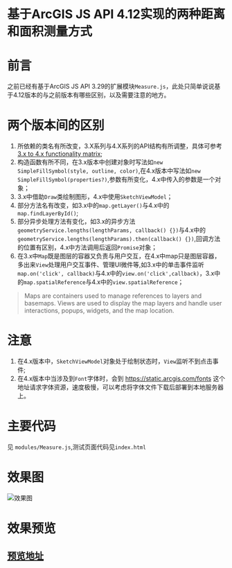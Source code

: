 # 基于ArcGIS JS API 4.12实现的两种距离和面积测量方式

# 前言

之前已经有基于ArcGIS JS API 3.29的扩展模块`Measure.js`，此处只简单说说基于4.12版本的与之前版本有哪些区别，以及需要注意的地方。

# 两个版本间的区别

1. 所依赖的类名有所改变，3.X系列与4.X系列的API结构有所调整，具体可参考[3.x to 4.x functionality matrix](https://developers.arcgis.com/javascript/latest/guide/functionality-matrix/);
2. 构造函数有所不同，在3.x版本中创建对象时写法如`new SimpleFillSymbol(style, outline, color)`,在4.x版本中写法如`new SimpleFillSymbol(properties?)`,参数有所变化，4.x中传入的参数是一个对象；
3. 3.x中借助`Draw`类绘制图形，4.x中使用`SketchViewModel`；
4. 部分方法名有改变，如3.x中的`map.getLayer()`与4.x中的`map.findLayerById()`;
5. 部分异步处理方法有变化，如3.x的异步方法`geometryService.lengths(lengthParams, callback() {})`与4.x中的`geometryService.lengths(lengthParams).then(callback() {})`,回调方法的位置有区别，4.x中方法调用后返回`Promise`对象；
6. 在3.x中`Map`既是图层的容器又负责与用户交互，在4.x中map只是图层容器，多出来`View`处理用户交互事件、管理UI微件等,如3.x中的单击事件监听`map.on('click', callback)`与4.x中的`view.on('click',callback)`，3.x中的`map.spatialReference`与4.x中的`view.spatialReference`；

> Maps are containers used to manage references to layers and basemaps. Views are used to display the map layers and handle user interactions, popups, widgets, and the map location.

# 注意

1. 在4.x版本中，`SketchViewModel`对象处于绘制状态时，`View`监听不到点击事件;
2. 在4.x版本中当涉及到`Font`字体时，会到 https://static.arcgis.com/fonts 这个地址请求字体资源，速度极慢，可以考虑将字体文件下载后部署到本地服务器上。

# 主要代码

见 `modules/Measure.js`,测试页面代码见`index.html`

# 效果图

![效果图](http://ww1.sinaimg.cn/large/007TqXN5ly1g5k6k411lfj31f30qb7wh.jpg)

# 效果预览

## [预览地址](https://minglwang1115.github.io/ArcGIS_JS_Demos/Measure_Tool_4X/index.html)